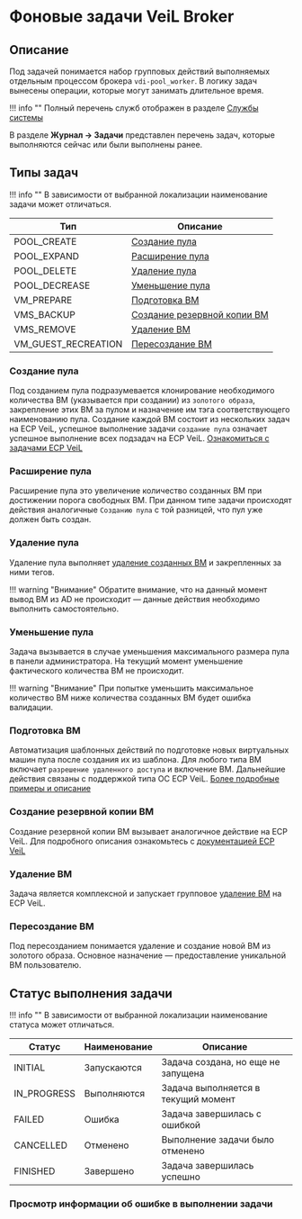# Фоновые задачи VeiL Broker

## Описание
Под задачей понимается набор групповых действий выполняемых отдельным процессом брокера `vdi-pool_worker`.
В логику задач вынесены операции, которые могут занимать длительное время.

!!! info ""
    Полный перечень служб отображен в разделе [Службы системы](../faq/services.md)

В разделе **Журнал -> Задачи** представлен перечень задач, которые выполняются сейчас или были выполнены
ранее.

## Типы задач

!!! info ""
    В зависимости от выбранной локализации наименование задачи может отличаться.

| Тип                 | Описание                                              |
|---------------------|-------------------------------------------------------|
| POOL_CREATE         | [Создание пула](tasks.md#_3)                          |
| POOL_EXPAND         | [Расширение пула](tasks.md#_4)                        |
| POOL_DELETE         | [Удаление пула](tasks.md#_5)                          |
| POOL_DECREASE       | [Уменьшение пула](tasks.md#_6)                        |
| VM_PREPARE          | [Подготовка ВМ](tasks.md#_7)                          |
| VMS_BACKUP          | [Создание резервной копии ВМ](tasks.md#_8)            |
| VMS_REMOVE          | [Удаление ВМ](tasks.md#_9)                            |
| VM_GUEST_RECREATION | [Пересоздание ВМ](tasks.md#_10)                       |

### Создание пула
Под созданием пула подразумевается клонирование необходимого количества ВМ (указывается при создании)
из `золотого образа`, закрепление этих ВМ за пулом и назначение им тэга соответствующего наименованию пула.
Создание каждой ВМ состоит из нескольких задач на ECP VeiL, успешное выполнение задачи `создание пула`
означает успешное выполнение всех подзадач на ECP VeiL. 
[Ознакомиться с задачами ECP VeiL](https://veil.mashtab.org/docs/base/operator_guide/journal/tasks/) 

### Расширение пула
Расширение пула это увеличение количество созданных ВМ при достижении порога свободных ВМ. При данном 
типе задачи происходят действия аналогичные `Созданию пула` с той разницей, что пул уже должен быть создан.

### Удаление пула
Удаление пула выполняет [удаление созданных ВМ](tasks.md#_9) и закрепленных за ними тегов.

!!! warning "Внимание"
    Обратите внимание, что на данный момент вывод ВМ из AD не происходит — данные действия необходимо
    выполнить самостоятельно.

### Уменьшение пула
Задача вызывается в случае уменьшения максимального размера пула в панели администратора. На текущий
момент уменьшение фактического количества ВМ не происходит.

!!! warning "Внимание"
    При попытке уменьшить максимальное количество ВМ ниже количества созданных ВМ
    будет ошибка валидации.

### Подготовка ВМ
Автоматизация шаблонных действий по подготовке новых виртуальных машин пула после создания их из шаблона.
Для любого типа ВМ включает `разрешение удаленного доступа` и включение ВМ. Дальнейшие действия связаны
с поддержкой типа ОС ECP VeiL. [Более подробные примеры и описание](../active_directory/ad_vm_prepare.md)

### Создание резервной копии ВМ
Создание резервной копии ВМ вызывает аналогичное действие на ECP VeiL. Для подробного описания
ознакомьтесь с [документацией ECP VeiL](https://veil.mashtab.org/docs/how_to/backup_vm/)

### Удаление ВМ
Задача является комплексной и запускает групповое 
[удаление ВМ](https://veil.mashtab.org/docs/base/operator_guide/domains/remove/) на ECP VeiL.

### Пересоздание ВМ
Под пересозданием понимается удаление и создание новой ВМ из золотого образа. Основное 
назначение — предоставление уникальной ВМ пользователю.

## Статус выполнения задачи

!!! info ""
    В зависимости от выбранной локализации наименование статуса может отличаться.

| Статус      | Наименование | Описание                            |
|-------------|--------------|-------------------------------------|
| INITIAL     | Запускаются  | Задача создана, но еще не запущена  |
| IN_PROGRESS | Выполняются  | Задача выполняется в текущий момент |
| FAILED      | Ошибка       | Задача завершилась с ошибкой        |
| CANCELLED   | Отменено     | Выполнение задачи было отменено     |
| FINISHED    | Завершено    | Задача завершилась успешно          |

### Просмотр информации об ошибке в выполнении задачи

###